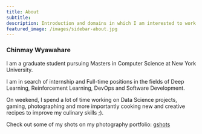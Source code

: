 ```yaml
---
title: About
subtitle: 
description: Introduction and domains in which I am interested to work in
featured_image: /images/sidebar-about.jpg
---
```


### Chinmay Wyawahare

I am a graduate student pursuing Masters in Computer Science at New York University. 

I am in search of internship and Full-time positions in the fields of Deep Learning, Reinforcement Learning, DevOps and Software Development.

On weekend, I spend a lot of time working on Data Science projects, gaming, photographing and more importantly cooking new and creative recipes to improve my culinary skills ;).

Check out some of my shots on my photography portfolio: [gshots](https://gandalf1819.github.io/photography)